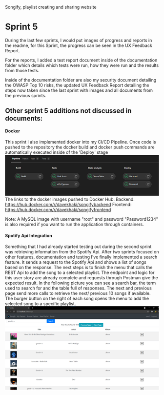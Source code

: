 Songify, playlist creating and sharing website

# Sprint 5

During the last few sprints, I would put images of progress and reports in the readme, for this Sprint, the progress can be seen in the UX Feedback Report.

For the reports, I added a test report document inside of the documentation folder which details which tests were run, how they were run and the results from those tests.

Inside of the documentation folder are also my security document detailing the OWASP Top 10 risks, the updated UX Feedback Report detailing the steps now taken since the last sprint with images and all documents from the previous sprints.

## Other sprint 5 additions not discussed in documents:

#### Docker
This sprint I also implemented docker into my CI/CD Pipeline. Once code is pushed to the repository the docker build and docker push commands are automatically executed inside of the 'Deploy' stage
![](images/sprint-5/pipeline.png)
The links to the docker images pushed to Docker Hub:
Backend: https://hub.docker.com/r/davekhaki/songifybackend
Frontend: https://hub.docker.com/r/davekhaki/songifyfrontend

Note: A MySQL image with username "root" and password "Password1234" is also required if you want to run the application through containers.

#### Spotify Api Integration
Something that I had already started testing out during the second sprint was retrieving information from the Spotify Api. After two sprints focused on other features, documentation and testing I've finally implemented a search feature. It sends a request to the Spotify Api and shows a list of songs based on the response. The next steps is to finish the menu that calls the REST Api to add the song to a selected playlist. The endpoint and logic for this user story are already complete and requests through Postman give the expected result. In the following picture you can see a search bar, the term used to search for and the table full of responses. The next and previous page send more calls to retrieve the next/ previous 10 songs if available. The burger button on the right of each song opens the menu to add the selected song to a specific playlist.
![](images/sprint-5/songs-page.png)
